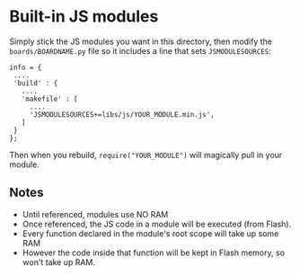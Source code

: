 Built-in JS modules
=====================

Simply stick the JS modules you want in this directory,
then modify the `boards/BOARDNAME.py` file so it includes
a line that sets `JSMODULESOURCES`:

```
info = {
 ....
 'build' : {
   ....
   'makefile' : [
     ....
     'JSMODULESOURCES+=libs/js/YOUR_MODULE.min.js',
   ]
 }
};
```

Then when you rebuild, `require("YOUR_MODULE")` will
magically pull in your module.


Notes
-----

* Until referenced, modules use NO RAM
* Once referenced, the JS code in a module will be executed (from Flash).
* Every function declared in the module's root scope will take up some RAM
* However the code inside that function will be kept in Flash memory, so won't take up RAM.
